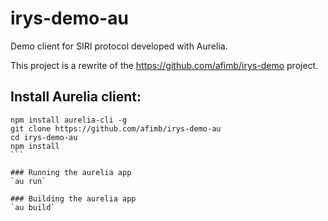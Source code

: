 # irys-demo-au
Demo client for SIRI protocol developed with Aurelia.

This project is a rewrite of the https://github.com/afimb/irys-demo project.

## Install Aurelia client:
````
npm install aurelia-cli -g
git clone https://github.com/afimb/irys-demo-au
cd irys-demo-au
npm install
```

### Running the aurelia app
`au run`

### Building the aurelia app
`au build`
